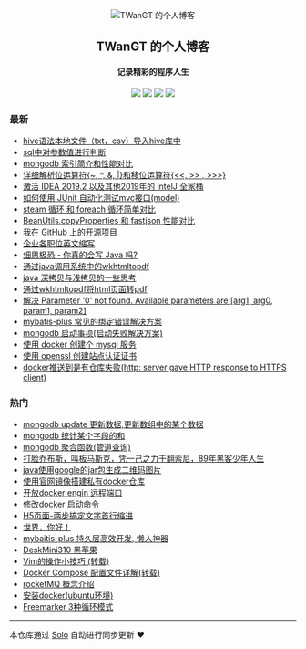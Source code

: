 <p align="center"><img alt="TWanGT 的个人博客" src="http://twangt.wang/myicon.png"></p><h2 align="center">
TWanGT 的个人博客
</h2>

<h4 align="center">记录精彩的程序人生</h4>
<p align="center"><a title="TWanGT 的个人博客" target="_blank" href="https://github.com/TWanGT/solo-blog"><img src="https://img.shields.io/github/last-commit/TWanGT/solo-blog.svg?style=flat-square&color=FF9900"></a>
<a title="GitHub repo size in bytes" target="_blank" href="https://github.com/TWanGT/solo-blog"><img src="https://img.shields.io/github/repo-size/TWanGT/solo-blog.svg?style=flat-square"></a>
<a title="Solo Version" target="_blank" href="https://github.com/b3log/solo/releases"><img src="https://img.shields.io/badge/solo-3.6.3-f1e05a.svg?style=flat-square&color=blueviolet"></a>
<a title="Hits" target="_blank" href="https://github.com/b3log/hits"><img src="https://hits.b3log.org/TWanGT/solo-blog.svg"></a></p>

### 最新

* [hive语法本地文件（txt，csv）导入hive库中](http://twangt.wang/articles/2019/11/09/1573285701073.html)
* [sql中对参数值进行判断](http://twangt.wang/articles/2019/11/09/1573267795072.html)
* [mongodb 索引简介和性能对比](http://twangt.wang/articles/2019/11/05/1572942568160.html)
* [详细解析位运算符{~, ^, &, |}和移位运算符{<<, >> ,  >>>}](http://twangt.wang/articles/2019/10/16/1571194791921.html)
* [激活 IDEA 2019.2 以及其他2019年的 intelJ 全家桶](http://twangt.wang/articles/2019/10/14/1571033607803.html)
* [如何使用 JUnit 自动化测试mvc接口(model)](http://twangt.wang/articles/2019/10/12/1570851959324.html)
* [ steam 循环 和 foreach 循环简单对比](http://twangt.wang/articles/2019/10/11/1570783962109.html)
* [BeanUtils.copyProperties 和 fastjson 性能对比](http://twangt.wang/articles/2019/10/08/1570526423397.html)
* [我在 GitHub 上的开源项目](http://twangt.wang/my-github-repos)
* [企业各职位英文缩写](http://twangt.wang/articles/2019/09/20/1568964857995.html)
* [细思极恐 - 你真的会写 Java 吗?](http://twangt.wang/articles/2019/09/04/1567570306957.html)
* [通过java调用系统中的wkhtmltopdf](http://twangt.wang/articles/2019/08/22/1566462502776.html)
* [java 深拷贝与浅拷贝的一些思考](http://twangt.wang/articles/2019/08/21/1566358186937.html)
* [通过wkhtmltopdf将html页面转pdf](http://twangt.wang/articles/2019/08/14/1565763800344.html)
* [解决  Parameter '0' not found. Available parameters are [arg1, arg0, param1, param2]](http://twangt.wang/articles/2019/08/09/1565338441885.html)
* [mybatis-plus 常见的绑定错误解决方案](http://twangt.wang/articles/2019/08/09/1565334515244.html)
* [mongodb 启动事项(启动失败解决方案)](http://twangt.wang/articles/2019/08/05/1564987199205.html)
* [使用 docker 创建个 mysql 服务](http://twangt.wang/docker,容器,mysql,数据库)
* [使用 openssl 创建站点认证证书](http://twangt.wang/articles/2019/08/02/1564715676396.html)
* [docker推送到是有仓库失败(http: server gave HTTP response to HTTPS client)](http://twangt.wang/articles/2019/08/01/1564647169510.html)

### 热门

* [mongodb update 更新数据,更新数组中的某个数据](http://twangt.wang/articles/2019/08/01/1564639209892.html)
* [mongodb 统计某个字段的和](http://twangt.wang/articles/2019/08/01/1564639100757.html)
* [mongodb 聚合函数(管道查询)](http://twangt.wang/articles/2019/08/01/1564639140699.html)
* [打脸乔布斯，叫板马斯克，凭一己之力干翻索尼，89年黑客少年人生](http://twangt.wang/articles/2019/07/22/1563797899059.html)
* [java使用google的jar包生成二维码图片](http://twangt.wang/articles/2019/07/20/1563594066224.html)
* [使用官网镜像搭建私有docker仓库](http://twangt.wang/articles/2019/07/31/1564576993708.html)
* [开放docker engin 远程端口](http://twangt.wang/articles/2019/08/01/1564641747778.html)
* [修改docker 启动命令](http://twangt.wang/articles/2019/08/01/1564641887164.html)
* [H5页面-两步搞定文字首行缩进](http://twangt.wang/articles/2019/07/30/1564455845776.html)
* [世界，你好！](http://twangt.wang/hello-solo)
* [ mybaitis-plus 持久层高效开发, 懒人神器](http://twangt.wang/articles/2019/07/30/1564455655383.html)
* [DeskMini310 黑苹果](http://twangt.wang/articles/2019/07/30/1564456044182.html)
* [Vim的操作小技巧 (转载)](http://twangt.wang/articles/2019/07/30/1564455574852.html)
* [Docker Compose 配置文件详解(转载)](http://twangt.wang/articles/2019/07/31/1564555619418.html)
* [rocketMQ 概念介绍](http://twangt.wang/articles/2019/07/30/1564455929020.html)
* [安装docker(ubuntu环境)](http://twangt.wang/articles/2019/07/20/1563593595366.html)
* [Freemarker 3种循环模式](http://twangt.wang/articles/2019/07/30/1564455787984.html)



---

本仓库通过 [Solo](https://github.com/b3log/solo) 自动进行同步更新 ❤️ 